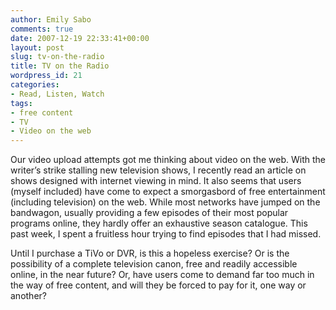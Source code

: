 ```yaml
---
author: Emily Sabo
comments: true
date: 2007-12-19 22:33:41+00:00
layout: post
slug: tv-on-the-radio
title: TV on the Radio
wordpress_id: 21
categories:
- Read, Listen, Watch
tags:
- free content
- TV
- Video on the web
---
```





Our video upload attempts got me thinking about video on the web.  With the writer’s strike stalling new television shows, I recently read an article on shows designed with internet viewing in mind.  It also seems that users (myself included) have come to expect a smorgasbord of free entertainment (including television) on the web.  While most networks have jumped on the bandwagon, usually providing a few episodes of their most popular programs online, they hardly offer an exhaustive season catalogue. This past week, I spent a fruitless hour trying to find episodes that I had missed.  







Until I purchase a TiVo or DVR, is this a hopeless exercise?  Or is the possibility of a complete television canon, free and readily accessible online, in the near future?  Or, have users come to demand far too much in the way of free content, and will they be forced to pay for it, one way or another?



